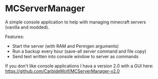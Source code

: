 MCServerManager
===============

A simple console application to help with managing minecraft servers (vanilla and modded).

Features:
- Start the server (with RAM and Permgen arguments)
- Run a backup every hour (save-all server command and file copy)
- Send text written into console window to server as commands

If you don't like console applications I hava a version 2.0 with a GUI here: https://github.com/CarbideWolf/MCServerManager-v2.0
